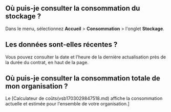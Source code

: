 ## Où puis-je consulter la consommation du stockage ?


Dans le menu, sélectionnez **Accueil** > **Consommation** > l'onglet **Stockage**.

## Les données sont-elles récentes ?


Vous pouvez consulter la date et l'heure de la dernière actualisation près de la durée du contrat, en haut de la page.

## Où puis-je consulter la consommation totale de mon organisation ?


Le [Calculateur de coûts(vsb1703029847518.md) affiche la consommation actuelle et estimée pour l'ensemble de votre organisation.]

